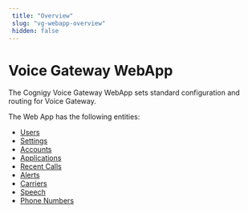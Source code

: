 ```yaml
---
 title: "Overview" 
 slug: "vg-webapp-overview" 
 hidden: false 
---
```


# Voice Gateway WebApp

The Cognigy Voice Gateway WebApp sets standard configuration and routing for Voice Gateway.

The Web App has the following entities:

- [Users](users.md)
- [Settings](settings.md)
- [Accounts](accounts.md)
- [Applications](applications.md)
- [Recent Calls](recent-calls.md)
- [Alerts](alerts.md)
- [Carriers](carriers.md)
- [Speech](speech-services.md)
- [Phone Numbers](phone-numbers.md)
